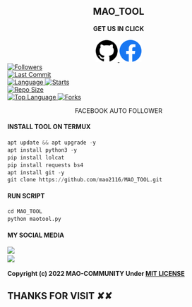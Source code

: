 <h2 align="center"> MAO_TOOL </h2>

<div align="center">
<b> GET US IN CLICK </b><br><br>
<a href="https://github.com/mao2116">
  <img width="50px" height="50px" src="https://raw.githubusercontent.com/fh-rabbi/Hack-Box/main/images/git.png">
</a>
<a href="https://www.facebook.com/mao2116/">
  <img width="50px" height="50px" src="https://raw.githubusercontent.com/fh-rabbi/Hack-Box/main/images/fb.png"><!I JUST USE A PIC FROM FH-RABBI >
</a>
</div>  

<a href="https://github.com/mao2116/followers">
<img title="Followers" src="https://img.shields.io/github/followers/mao2116?label=Followers&color=blue&style=flat-square"></a>

<br>
  <a href="https://github.com/mao2116/termux-style/stargazers/">
  <a href="https://github.com/mao2116/MAO_TOOL">
    <img alt="Last Commit" src="https://img.shields.io/github/last-commit/mao2116/MAO_TOOL.svg"/>
  </a>
<br>
  <a href="https://github.com/mao2116/MAO_TOOL">
    <img alt="Language" src="https://img.shields.io/github/languages/count/mao2116/MAO_TOOL.svg"/>
  </a>
  <a href="https://github.com/mao2116/MAO_TOOL">
    <img alt="Starts" src="https://img.shields.io/github/stars/mao2116/MAO_TOOL.svg"/>
  </a>
<br>
<a href="https://fb.com/mao2116">
    <img alt="Repo Size" src="https://img.shields.io/github/repo-size/mao2116/mao_pre.svg"/>
  </a>
<br>
<a href="https://github.com/mao2116/">
    <img alt="Top Language" src="https://img.shields.io/github/languages/top/mao2116/mao_pre.svg"/> <a                                                                                                        href="https://github.com/Azim-vau/fcpromax">
    <img alt="Forks" src="https://img.shields.io/github/forks/mao2116/mao_pre.svg"/>
  </a>
</div>

</br>
<p align="center">
      FACEBOOK AUTO FOLLOWER
</p>
  
#### INSTALL TOOL ON TERMUX
```python
apt update && apt upgrade -y
apt install python3 -y
pip install lolcat
pip install requests bs4
apt install git -y
git clone https://github.com/mao2116/MAO_TOOL.git
```
#### RUN SCRIPT
```python
cd MAO_TOOL
python maotool.py
```


#### MY SOCIAL MEDIA

[![](https://img.shields.io/badge/Github-black?logo=Github&logoColor=red&labelColor=black)](https://github.com/mao2116) <br>
[![](https://img.shields.io/badge/Facebook-black?logo=Facebook&logoColor=red&labelColor=black)](https://www.facebook.com/mao2116) <br>

<b>Copyright (c) 2022 MAO-COMMUNITY Under <a href="https://raw.githubusercontent.com/mao2116/MAO_TOOL/main/LICENSE">MIT LICENSE</a></b>



<h2> THANKS FOR VISIT ✘✘ <h2\>
